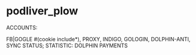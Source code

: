 # podliver_plow

ACCOUNTS:

FB|GOGLE #(cookie include*),
PROXY,
INDIGO,
GOLOGIN,
DOLPHIN-ANTI,
SYNC STATUS;
STATISTIC:
DOLPHIN
PAYMENTS
